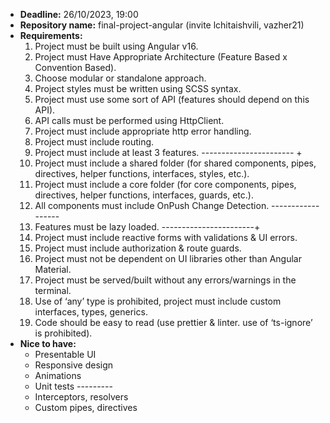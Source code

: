- **Deadline:** 26/10/2023, 19:00
- **Repository name:** final-project-angular (invite lchitaishvili, vazher21)
- **Requirements:**
    1.	Project must be built using Angular v16.
    2.	Project must Have Appropriate Architecture (Feature Based x Convention Based).
    3.	Choose modular or standalone approach.
    4.	Project styles must be written using SCSS syntax.
    5.	Project must use some sort of API (features should depend on this API).
    6.	API calls must be performed using HttpClient.
    7.	Project must include appropriate http error handling.
    8.	Project must include routing.
    9.	Project must include at least 3 features. ----------------------- +
    10.	Project must include a shared folder (for shared components, pipes, directives, helper functions, interfaces, styles, etc.).
    11.	Project must include a core folder (for core components, pipes, directives, helper functions, interfaces, guards, etc.).
    12.	 All components must include OnPush Change Detection. ------------------
    13.	 Features must be lazy loaded. -----------------------+
    14.	 Project must include reactive forms with validations & UI errors.
    15.	 Project must include authorization & route guards.
    16.	 Project must not be dependent on UI libraries other than Angular Material.
    17.	 Project must be served/built without any errors/warnings in the terminal.
    18.	 Use of ‘any’ type is prohibited, project must include custom interfaces, types, generics.
    19.	 Code should be easy to read (use prettier & linter. use of ‘ts-ignore’ is prohibited).
- **Nice to have:**
    - Presentable UI
    - Responsive design
    - Animations
    - Unit tests ---------
    - Interceptors, resolvers 
    - Custom pipes, directives
